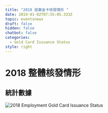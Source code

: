 ```yaml
---
title: "2018 就業金卡核發情形 "
date: 2019-01-02T07:55:05.333Z
topic: eventsnews
draft: false
hidden: false
chatbot: false
categories:
  - Gold Card Issuance Status
style: right
---
```

# 2018 整體核發情形

## 統計數據

![2018 Employment Gold Card Issuance Status](/cms-uploads/2018-employment-gold-card-issuance-status.png)